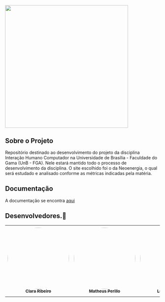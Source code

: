 #
<img width="400" src="https://github.com/Interacao-Humano-Computador/2022.1-Grupo-08/blob/master/ghpages08/docs/assets/logo.png?raw=true">
</p>

## Sobre o Projeto

Repositório destinado ao desenvolvimento do projeto da disciplina Interação Humano Computador na Universidade de Brasília - Faculdade do Gama (UnB - FGA).
Nele estará mantido todo o processo de desenvolvimento da disciplina. 
O site escolhido foi o da Neoenergia, o qual será estudado e analisado conforme as métricas indicadas pela matéria.

## Documentação

A documentação se encontra <a href="https://interacao-humano-computador.github.io/2022.1-Grupo-08/">aqui</a>

## Desenvolvedores.🤝

<div class="md-typeset__scrollwrap"><div class="md-typeset__table"><table>
    <tbody><tr>
        <td align="center"><a href="https://github.com/clara-ribeiro"><img onmouseover="opaqImg(this)" onmouseout="normalImg(this)" 
        style="border-radius: 50%; opacity: 1;" src="https://avatars.githubusercontent.com/u/64803940?v=4" alt="" 
        width="200px;"><br><sub><b>Clara Ribeiro</b></sub></a><br><a href="https://github.com/clara-ribeiro"></a></td>
        <td align="center"><a href="https://github.com/MatheusPerillo"><img onmouseover="opaqImg(this)" onmouseout="normalImg(this)" 
        style="border-radius: 50%; opacity: 1;" src="https://avatars.githubusercontent.com/MatheusPerillo" alt="" 
        width="200px;"><br><sub><b>Matheus Perillo</b></sub></a><br><a href="https://github.com/MatheusPerillo"></a></td>
        <td align="center"><a href="https://github.com/luiza-esteves"><img onmouseover="opaqImg(this)" onmouseout="normalImg(this)" 
        style="border-radius: 50%; opacity: 1;" src="https://avatars.githubusercontent.com/u/69515514?v=4" alt="" 
        width="200px;"><br><sub><b>Luíza Esteves</b></sub></a><br><a href="https://github.com/luiza-esteves"></a></td>
        <td align="center"><a href="https://github.com/Neitan2001"><img onmouseover="opaqImg(this)" onmouseout="normalImg(this)" 
        style="border-radius: 50%;" src="https://avatars.githubusercontent.com/u/64803935?v=4" alt="" 
        width="205px;"><br><sub><b>Natan Tavares</b></sub></a><br><a href="https://github.com/Neitan2001"></a></td>
        <td align="center"><a href="https://github.com/rafaelxavierr"><img onmouseover="opaqImg(this)" onmouseout="normalImg(this)" 
        style="border-radius: 50%; opacity: 1;" src="https://avatars.githubusercontent.com/u/75219636?v=4" alt="" 
        width="210px;"><br><sub><b>Rafael Xavier</b></sub></a><br><a href="https://github.com/rafaelxavierr"></a></td>
        <td align="center"><a href="https://github.com/DanielCoimbra"><img onmouseover="opaqImg(this)" onmouseout="normalImg(this)" 
        style="border-radius: 50%;" src="https://avatars.githubusercontent.com/u/49206670?v=4" alt="" 
        width="205px;"><br><sub><b>Daniel Coimbra</b></sub></a><br><a href="https://github.com/DanielCoimbra"></a></td>      
    </tr> 
</tbody></table></div></div>
